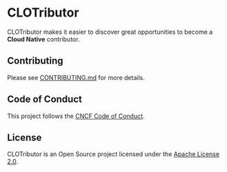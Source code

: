 # CLOTributor

CLOTributor makes it easier to discover great opportunities to become a **Cloud Native** contributor.

## Contributing

Please see [CONTRIBUTING.md](./CONTRIBUTING.md) for more details.

## Code of Conduct

This project follows the [CNCF Code of Conduct](https://github.com/cncf/foundation/blob/master/code-of-conduct.md).

## License

CLOTributor is an Open Source project licensed under the [Apache License 2.0](https://www.apache.org/licenses/LICENSE-2.0).
